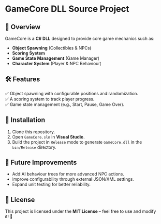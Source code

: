 # GameCore DLL Source Project

## 📌 Overview
GameCore is a **C# DLL** designed to provide core game mechanics such as:
- **Object Spawning** (Collectibles & NPCs)
- **Scoring System**
- **Game State Management** (Game Manager)
- **Character System** (Player & NPC Behaviour)

## 🛠 Features
✅ Object spawning with configurable positions and randomization.  
✅ A scoring system to track player progress.  
✅ Game state management (e.g., Start, Pause, Game Over).  


## 🚀 Installation
1. Clone this repository.
2. Open `GameCore.sln` in **Visual Studio**.
3. Build the project in `Release` mode to generate `GameCore.dll` in the `bin/Release` directory.

## 🔧 Future Improvements
- Add AI behaviour trees for more advanced NPC actions.
- Improve configurability through external JSON/XML settings.
- Expand unit testing for better reliability.

## 📜 License
This project is licensed under the **MIT License** – feel free to use and modify it! 🎉

